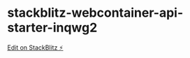 # stackblitz-webcontainer-api-starter-inqwg2

[Edit on StackBlitz ⚡️](https://stackblitz.com/edit/stackblitz-webcontainer-api-starter-inqwg2)